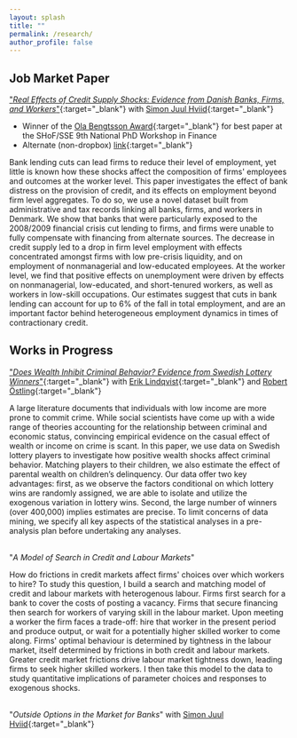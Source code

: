 ```yaml
---
layout: splash
title: ""
permalink: /research/
author_profile: false
---
```


## Job Market Paper
["*Real Effects of Credit Supply Shocks: Evidence from Danish Banks, Firms, and Workers*"](https://www.dropbox.com/s/qqpvkbzdtt91vub/schroeder_jmp.pdf?dl=0){:target="_blank"} with [Simon Juul Hviid](https://www.nationalbanken.dk/en/research/economists/Pages/Simon-Juul-Hviid.aspx){:target="_blank"}
* Winner of the [Ola Bengtsson Award](https://www.hhs.se/en/houseoffinance/outreach/news--press/news/2020/ola-bengtsson-award-for-best-finance-phd-paper/){:target="_blank"} for best paper at the SHoF/SSE 9th National PhD Workshop in Finance
* Alternate (non-dropbox) [link](https://cschroe.github.io/files/schroeder_jmp.pdf){:target="_blank"}

Bank lending cuts can lead firms to reduce their level of employment, yet little is known how these shocks affect the composition of firms' employees and outcomes at the worker level.  This paper investigates the effect of bank distress on the provision of credit, and its effects on employment beyond firm level aggregates.  To do so, we use a novel dataset built from administrative and tax records linking all banks, firms, and workers in Denmark.  We show that banks that were particularly exposed to the 2008/2009 financial crisis cut lending to firms, and firms were unable to fully compensate with financing from alternate sources. The decrease in credit supply led to a drop in firm level employment with effects concentrated amongst firms with low pre-crisis liquidity, and on employment of nonmanagerial and low-educated employees.  At the worker level, we find that positive effects on unemployment were driven by effects on nonmanagerial, low-educated, and short-tenured workers, as well as workers in low-skill occupations.  Our estimates suggest that cuts in bank lending can account for up to 6% of the fall in total employment, and are an important factor behind heterogeneous employment dynamics in times of contractionary credit.

## Works in Progress
["*Does Wealth Inhibit Criminal Behavior? Evidence from Swedish Lottery Winners*"](https://cschroe.github.io/files/Pre-analysis_plan_210105.pdf){:target="_blank"} with [Erik Lindqvist](https://sites.google.com/site/eriklindqvistsse/){:target="_blank"} and [Robert Östling](https://sites.google.com/view/robertostling){:target="_blank"}

A large literature documents that individuals with low income are more prone to commit crime. While social scientists have come up with a wide range of theories accounting for the relationship between criminal and economic status, convincing empirical evidence on the casual effect of wealth or income on crime is scant. In this paper, we use data on Swedish lottery players to investigate how positive wealth shocks affect criminal behavior. Matching players to their children, we also estimate the effect of parental wealth on children’s delinquency. Our data offer two key advantages: first, as we observe the factors conditional on which lottery wins are randomly assigned, we are able to isolate and utilize the exogenous variation in lottery wins. Second, the large number of winners (over 400,000) implies estimates are precise. To limit concerns of data mining, we specify all key aspects of the statistical analyses in a pre-analysis plan before undertaking any analyses.
<br/><br/>

"*A Model of Search in Credit and Labour Markets*"

How do frictions in credit markets affect firms' choices over which workers to hire?  To study this question, I build a search and matching model of credit and labour markets with heterogenous labour.  Firms first search for a bank to cover the costs of posting a vacancy.  Firms that secure financing then search for workers of varying skill in the labour market.  Upon meeting a worker the firm faces a trade-off: hire that worker in the present period and produce output, or wait for a potentially higher skilled worker to come along.  Firms' optimal behaviour is determined by tightness in the labour market, itself determined by frictions in both credit and labour markets.  Greater credit market frictions drive labour market tightness down, leading firms to seek higher skilled workers.  I then take this model to the data to study quantitative implications of parameter choices and responses to exogenous shocks.
<br/><br/>

"*Outside Options in the Market for Banks*" with [Simon Juul Hviid](https://www.nationalbanken.dk/en/research/economists/Pages/Simon-Juul-Hviid.aspx){:target="_blank"}
